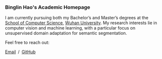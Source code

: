 ### Binglin Hao's Academic Homepage

I am currently pursuing both my Bachelor’s and Master’s degrees at the [School of Computer Science](https://cs.whu.edu.cn), [Wuhan University](https://www.whu.edu.cn). My research interests lie in computer vision and machine learning, with a particular focus on unsupervised domain adaptation for semantic segmentation.

Feel free to reach out:

[Email]() / [GitHub](https://github.com/StarAbove)
